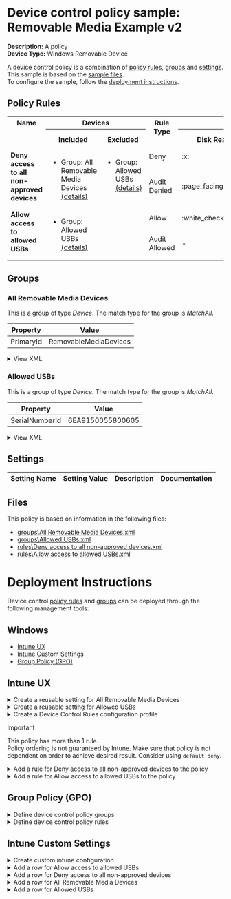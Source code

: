 # Device control policy sample: Removable Media Example v2

**Description:** A policy              
**Device Type:** Windows Removable Device

A device control policy is a combination of [policy rules](#policy-rules), [groups](#groups) and [settings](#settings).  
This sample is based on the [sample files](#files).  
To configure the sample, follow the [deployment instructions](#deployment-instructions).  

## Policy Rules


<table>
    <tr>
        <th rowspan="2" valign="top">Name</th>
        <th colspan="2" valign="top"><center>Devices</center></th>
        <th rowspan="2" valign="top">Rule Type</th>
        <th colspan="6" valign="top"><center>Access</center></th>
        <th rowspan="2" valign="top">Notification</th>
        <th rowspan="2" valign="top">Conditions</th>
    </tr>
    <tr>
        <th>Included</th>
        <th>Excluded</th>
        <th>Disk Read</th>
		<th>Disk Write</th>
		<th>Disk Execute</th>
		<th>File Read</th>
		<th>File Write</th>
		<th>File Execute</th></tr><tr>
            <td rowspan="2" valign="top"><b>Deny access to all non-approved devices</b></td>
            <td rowspan="2 valign="top">
                <ul><li>Group: All Removable Media Devices<a href="#all-removable-media-devices" title="MatchAll {'PrimaryId': 'RemovableMediaDevices'}"> (details)</a>  
</ul>
            </td>
            <td rowspan="2" valign="top">
                <ul><li>Group: Allowed USBs<a href="#allowed-usbs" title="MatchAll {'SerialNumberId': '6EA9150055800605'}"> (details)</a>  
</ul>
            </td>
            <td>Deny</td>
            <td>:x:</td>
            <td>:x:</td>
            <td>:x:</td>
            <td>-</td>
            <td>-</td>
            <td>-</td>
            <td>None (0)</td> 
            <td>
                <center>-</center></td>
        </tr><tr>
            <td>Audit Denied</td>
            <td>:page_facing_up:</td>
            <td>:page_facing_up:</td>
            <td>:page_facing_up:</td>
            <td>-</td>
            <td>-</td>
            <td>-</td>
            <td>Show notification and Send event (3)</td>
            <td> 
                <center>-</center></td>
        </tr><tr>
            <td rowspan="2" valign="top"><b>Allow access to allowed USBs</b></td>
            <td rowspan="2 valign="top">
                <ul><li>Group: Allowed USBs<a href="#allowed-usbs" title="MatchAll {'SerialNumberId': '6EA9150055800605'}"> (details)</a>  
</ul>
            </td>
            <td rowspan="2" valign="top">
                <ul></ul>
            </td>
            <td>Allow</td>
            <td>:white_check_mark:</td>
            <td>:white_check_mark:</td>
            <td>:white_check_mark:</td>
            <td>-</td>
            <td>-</td>
            <td>-</td>
            <td>None (0)</td> 
            <td>
                <center>-</center></td>
        </tr><tr>
            <td>Audit Allowed</td>
            <td>-</td>
            <td>:page_facing_up:</td>
            <td>-</td>
            <td>-</td>
            <td>-</td>
            <td>-</td>
            <td>Send event (2)</td>
            <td> 
                <center>-</center></td>
        </tr></table>


## Groups


### All Removable Media Devices



This is a group of type *Device*. 
The match type for the group is *MatchAll*.


|  Property | Value |
|-----------|-------|
| PrimaryId | RemovableMediaDevices |





<details>
<summary>View XML</summary>

```xml
<Group Id="{b7e99129-3e3c-44aa-b71e-f95e3f65336f}" Type="Device">
	<!-- ./Vendor/MSFT/Defender/Configuration/DeviceControl/PolicyGroups/%7Bb7e99129-3e3c-44aa-b71e-f95e3f65336f%7D/GroupData -->
	<Name>All Removable Media Devices</Name>
	<MatchType>MatchAll</MatchType>
	<DescriptorIdList>
		<!--Windows Device Family(RemovableMediaDevices)-->
		<PrimaryId>RemovableMediaDevices</PrimaryId>
	</DescriptorIdList>
</Group>
```
</details>

### Allowed USBs



This is a group of type *Device*. 
The match type for the group is *MatchAll*.


|  Property | Value |
|-----------|-------|
| SerialNumberId | 6EA9150055800605 |





<details>
<summary>View XML</summary>

```xml
<Group Id="{5e233630-f613-483a-92d9-290d44b84ca2}" Type="Device">
	<!-- ./Vendor/MSFT/Defender/Configuration/DeviceControl/PolicyGroups/%7B5e233630-f613-483a-92d9-290d44b84ca2%7D/GroupData -->
	<Name>Allowed USBs</Name>
	<MatchType>MatchAll</MatchType>
	<DescriptorIdList>
		<!--Windows Device Serial Number(6EA9150055800605)-->
		<SerialNumberId>6EA9150055800605</SerialNumberId>
	</DescriptorIdList>
</Group>
```
</details>


## Settings






| Setting Name |  Setting Value | Description |Documentation |
|--------------|----------------|-------------|---------------|


## Files
This policy is based on information in the following files:

- [groups\All Removable Media Devices.xml](groups%5CAll%20Removable%20Media%20Devices.xml)
- [groups\Allowed USBs.xml](groups%5CAllowed%20USBs.xml)
- [rules\Deny access to all non-approved devices.xml](rules%5CDeny%20access%20to%20all%20non-approved%20devices.xml)
- [rules\Allow access to allowed USBs.xml](rules%5CAllow%20access%20to%20allowed%20USBs.xml)


# Deployment Instructions

Device control [policy rules](#policy-rules) and [groups](#groups) can be deployed through the following management tools:


## Windows
- [Intune UX](#intune-ux)
- [Intune Custom Settings](#intune-custom-settings)
- [Group Policy (GPO)](#group-policy-gpo)





## Intune UX

<details>
<summary>Create a reusable setting for All Removable Media Devices</summary> 

   1. Navigate to Home > Endpoint Security > Attack Surface Reduction
   2. Click on Reusable Settings
   3. Click (+) Add
   4. Enter the *All Removable Media Devices* for the name.  
   5. Optionally, enter a description
   6. Click on "Next"
   
   1. Create an entry for  *PrimaryId* = *RemovableMediaDevices* 
        1. Click (+) Add
        2. Select "Reusable storage"
        3. Click on "Configure setting"    
        4. Enter *PrimaryId( RemovableMediaDevices )* for Name
        5. Enter *RemovableMediaDevices* for PrimaryId
        6. Click "Save"


   
   7. Set the match type drop down to MatchAll
   8. Click "Next"
   9. Click "Add"
</details>
<details>
<summary>Create a reusable setting for Allowed USBs</summary> 

   1. Navigate to Home > Endpoint Security > Attack Surface Reduction
   2. Click on Reusable Settings
   3. Click (+) Add
   4. Enter the *Allowed USBs* for the name.  
   5. Optionally, enter a description
   6. Click on "Next"
   
   1. Create an entry for  *SerialNumberId* = *6EA9150055800605* 
        1. Click (+) Add
        2. Select "Reusable storage"
        3. Click on "Configure setting"    
        4. Enter *SerialNumberId( 6EA9150055800605 )* for Name
        5. Enter *6EA9150055800605* for SerialNumberId
        6. Click "Save"


   
   7. Set the match type drop down to MatchAll
   8. Click "Next"
   9. Click "Add"
</details>
<details>
<summary>Create a Device Control Rules configuration profile</summary>  

   1. Navigate to Home > Endpoint Security > Attack Surface Reduction
   2. Click on "Create Policy"
   3. Under Platform, select "Windows 10 and later"
   4. Under Profile, select "Device Control Rules"
   5. Click "Create"
   6. Under Name, enter **
   7. Optionally, enter a description
   8. Click "Next"
</details>

> [!IMPORTANT]
> This policy has more than 1 rule.  
> Policy ordering is not guaranteed by Intune.
> Make sure that policy is not dependent on order to achieve desired result.
> Consider using ```default deny```.   


<details>
<summary>Add a rule for Deny access to all non-approved devices to the policy</summary>


   1. Click on "+ Set reusable settings" under Included Id

   1. Click on *All Removable Media Devices*

   1. Click on "Select"


   1. Click on "+ Set reusable settings" under Excluded Id

   1. Click on *Allowed USBs*

   1. Click on "Select"

   1. Click on "+ Edit Entry"
   1. Enter *Deny access to all non-approved devices* for the name



   1. Select *Deny* from "Type"
   1. Select *None* from "Options"
   1. Select *Read, Write and Execute* from "Access mask"




   1. Add another entry.  Click on "+ Add"

   1. Select *Audit Denied* from "Type"
   1. Select *Show notification and Send event* from "Options"
   1. Select *Read, Write and Execute* from "Access mask"


   1. Click "OK"
</details>

<details>
<summary>Add a rule for Allow access to allowed USBs to the policy</summary>

   1. Add another rule.  Click on "+ Add"


   1. Click on "+ Set reusable settings" under Included Id

   1. Click on *Allowed USBs*

   1. Click on "Select"


   1. Click on "+ Edit Entry"
   1. Enter *Allow access to allowed USBs* for the name



   1. Select *Allow* from "Type"
   1. Select *None* from "Options"
   1. Select *Read, Write and Execute* from "Access mask"




   1. Add another entry.  Click on "+ Add"

   1. Select *Audit Allowed* from "Type"
   1. Select *Send event* from "Options"
   1. Select *Write* from "Access mask"


   1. Click "OK"
</details>



## Group Policy (GPO)
<details>
<summary>Define device control policy groups</summary>

   1. Go to Computer Configuration > Administrative Templates > Windows Components > Microsoft Defender Antivirus > Device Control > Define device control policy groups.
   2. Save the XML below to a network share.
```xml
<Groups>
	<Group Id="{b7e99129-3e3c-44aa-b71e-f95e3f65336f}" Type="Device">
		<!-- ./Vendor/MSFT/Defender/Configuration/DeviceControl/PolicyGroups/%7Bb7e99129-3e3c-44aa-b71e-f95e3f65336f%7D/GroupData -->
		<Name>All Removable Media Devices</Name>
		<MatchType>MatchAll</MatchType>
		<DescriptorIdList>
			<!--Windows Device Family(RemovableMediaDevices)-->
			<PrimaryId>RemovableMediaDevices</PrimaryId>
		</DescriptorIdList>
	</Group>
	<Group Id="{5e233630-f613-483a-92d9-290d44b84ca2}" Type="Device">
		<!-- ./Vendor/MSFT/Defender/Configuration/DeviceControl/PolicyGroups/%7B5e233630-f613-483a-92d9-290d44b84ca2%7D/GroupData -->
		<Name>Allowed USBs</Name>
		<MatchType>MatchAll</MatchType>
		<DescriptorIdList>
			<!--Windows Device Serial Number(6EA9150055800605)-->
			<SerialNumberId>6EA9150055800605</SerialNumberId>
		</DescriptorIdList>
	</Group>
</Groups>
```
   3. In the Define device control policy groups window, select *Enabled* and specify the network share file path containing the XML groups data.
</details>

<details>
<summary>Define device control policy rules</summary>
 
  1. Go to Computer Configuration > Administrative Templates > Windows Components > Microsoft Defender Antivirus > Device Control > Define device control policy rules.
  2. Save the XML below to a network share.
```xml
<PolicyRules>
	<PolicyRule Id="{0632485f-12e0-491a-b9f4-1d8ca7d555a3}" >
		<!-- ./Vendor/MSFT/Defender/Configuration/DeviceControl/PolicyRules/%7B0632485f-12e0-491a-b9f4-1d8ca7d555a3%7D/RuleData -->
		<Name>Deny access to all non-approved devices</Name>
		<IncludedIdList>
			<GroupId>{b7e99129-3e3c-44aa-b71e-f95e3f65336f}</GroupId>
		</IncludedIdList>
		<ExcludedIdList>
			<GroupId>{5e233630-f613-483a-92d9-290d44b84ca2}</GroupId>
		</ExcludedIdList>
		<Entry Id="{6527e180-415b-4a8f-96ac-c07db4b1267a}">
			<Type>Deny</Type>
			<AccessMask>7</AccessMask>
			<Options>0</Options>
		</Entry>
		<Entry Id="{da890c85-c193-40c8-a065-3e624c09b2c5}">
			<Type>AuditDenied</Type>
			<AccessMask>7</AccessMask>
			<Options>3</Options>
		</Entry>
	</PolicyRule>
	<PolicyRule Id="{6386d325-ae35-470e-b164-2f301dad4ac7}" >
		<!-- ./Vendor/MSFT/Defender/Configuration/DeviceControl/PolicyRules/%7B6386d325-ae35-470e-b164-2f301dad4ac7%7D/RuleData -->
		<Name>Allow access to allowed USBs</Name>
		<IncludedIdList>
			<GroupId>{5e233630-f613-483a-92d9-290d44b84ca2}</GroupId>
		</IncludedIdList>
		<ExcludedIdList>
		</ExcludedIdList>
		<Entry Id="{b1388e02-42fb-44ed-a4fd-0e4eb97acfe1}">
			<Type>Allow</Type>
			<AccessMask>7</AccessMask>
			<Options>0</Options>
		</Entry>
		<Entry Id="{a2fbaf82-7181-4131-92b2-617678b8b2b7}">
			<Type>AuditAllowed</Type>
			<AccessMask>2</AccessMask>
			<Options>2</Options>
		</Entry>
	</PolicyRule>
</PolicyRules>
```
  3. In the Define device control policy rules window, select *Enabled*, and enter the network share file path containing the XML rules data.
</details>

## Intune Custom Settings

<details>
<summary>Create custom intune configuration</summary>

   1. Navigate to Devices > Configuration profiles
   2. Click Create (New Policy)
   3. Select Platform "Windows 10 and Later"
   4. Select Profile "Templates"
   5. Select Template Name "Custom"
   6. Click "Create"
   7. Under Name, enter **
   8. Optionally, enter a description
   9. Click "Next" 
</details>
<details>
<summary>Add a row for Allow access to allowed USBs</summary>  
   
   1. Click "Add"
   2. For Name, enter *Allow access to allowed USBs*
   3. For Description, enter **
   4. For OMA-URI, enter  *./Vendor/MSFT/Defender/Configuration/DeviceControl/PolicyRules/%7B6386d325-ae35-470e-b164-2f301dad4ac7%7D/RuleData*
   5. For Data type, select *String (XML File)*
   
        
   6. For Custom XML, select  *C:\Users\jbreg\OneDrive\Documents\GitHub\mdatp-devicecontrol\deployable examples\removable_media_v2\windows\devicecontrol\rules\Allow access to allowed USBs.xml*
         
   
   7. Click "Save"
</details>
<details>
<summary>Add a row for Deny access to all non-approved devices</summary>  
   
   1. Click "Add"
   2. For Name, enter *Deny access to all non-approved devices*
   3. For Description, enter **
   4. For OMA-URI, enter  *./Vendor/MSFT/Defender/Configuration/DeviceControl/PolicyRules/%7B0632485f-12e0-491a-b9f4-1d8ca7d555a3%7D/RuleData*
   5. For Data type, select *String (XML File)*
   
        
   6. For Custom XML, select  *C:\Users\jbreg\OneDrive\Documents\GitHub\mdatp-devicecontrol\deployable examples\removable_media_v2\windows\devicecontrol\rules\Deny access to all non-approved devices.xml*
         
   
   7. Click "Save"
</details>
<details>
<summary>Add a row for All Removable Media Devices</summary>  
   
   1. Click "Add"
   2. For Name, enter *All Removable Media Devices*
   3. For Description, enter **
   4. For OMA-URI, enter  *./Vendor/MSFT/Defender/Configuration/DeviceControl/PolicyGroups/%7Bb7e99129-3e3c-44aa-b71e-f95e3f65336f%7D/GroupData*
   5. For Data type, select *String (XML File)*
   
        
   6. For Custom XML, select  *C:\Users\jbreg\OneDrive\Documents\GitHub\mdatp-devicecontrol\deployable examples\removable_media_v2\windows\devicecontrol\groups\All Removable Media Devices.xml*
         
   
   7. Click "Save"
</details>
<details>
<summary>Add a row for Allowed USBs</summary>  
   
   1. Click "Add"
   2. For Name, enter *Allowed USBs*
   3. For Description, enter **
   4. For OMA-URI, enter  *./Vendor/MSFT/Defender/Configuration/DeviceControl/PolicyGroups/%7B5e233630-f613-483a-92d9-290d44b84ca2%7D/GroupData*
   5. For Data type, select *String (XML File)*
   
        
   6. For Custom XML, select  *C:\Users\jbreg\OneDrive\Documents\GitHub\mdatp-devicecontrol\deployable examples\removable_media_v2\windows\devicecontrol\groups\Allowed USBs.xml*
         
   
   7. Click "Save"
</details>



